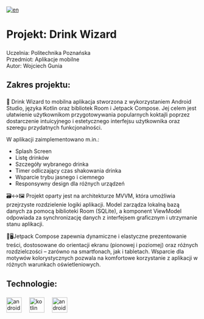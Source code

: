 ###

[![en](https://img.shields.io/badge/lang-en-red.svg)](https://github.com/wojciechgunia/Drink_Wizard_AM/blob/main/README-en.md)

###

<h1 align="left">Projekt: Drink Wizard</h1>

###

<p align="left">Uczelnia: Politechnika Poznańska<br>Przedmiot: Aplikacje mobilne<br>Autor: Wojciech Gunia</p>

###

<h2 align="left">Zakres projektu:</h2>

###

<p align="left">
📱 Drink Wizard to mobilna aplikacja stworzona z wykorzystaniem Android Studio, języka Kotlin oraz bibliotek Room i Jetpack Compose. Jej celem jest ułatwienie użytkownikom przygotowywania popularnych koktajli poprzez dostarczenie intuicyjnego i estetycznego interfejsu użytkownika oraz szeregu przydatnych funkcjonalności.
</p>

<p align="left">
W aplikacji zaimplementowano m.in.:
</p>

<ul align="left">
  <li>Splash Screen</li>
  <li>Listę drinków</li>
  <li>Szczegóły wybranego drinka</li>
  <li>Timer odliczający czas shakowania drinka</li>
  <li>Wsparcie trybu jasnego i ciemnego</li>
  <li>Responsywny design dla różnych urządzeń</li>
</ul>

<p align="left">
🗃↔🖼 Projekt oparty jest na architekturze MVVM, która umożliwia przejrzyste rozdzielenie logiki aplikacji. Model zarządza lokalną bazą danych za pomocą biblioteki Room (SQLite), a komponent ViewModel odpowiada za synchronizację danych z interfejsem graficznym i utrzymanie stanu aplikacji.
</p>

<p align="left">
  📱🖥Jetpack Compose zapewnia dynamiczne i elastyczne prezentowanie treści, dostosowane do orientacji ekranu (pionowej i poziomej) oraz różnych rozdzielczości – zarówno na smartfonach, jak i tabletach. Wsparcie dla motywów kolorystycznych pozwala na komfortowe korzystanie z aplikacji w różnych warunkach oświetleniowych.
</p>

###

<h2 align="left">Technologie:</h2>

###

<div align="left">
  <img src="https://cdn.jsdelivr.net/gh/devicons/devicon/icons/android/android-original.svg" height="40" alt="android logo"  />
  <img width="12" />
  <img src="https://cdn.jsdelivr.net/gh/devicons/devicon/icons/kotlin/kotlin-original.svg" height="40" alt="kotlin logo"  />
  <img width="12" />
  <img src="https://cdn.jsdelivr.net/gh/devicons/devicon/icons/androidstudio/androidstudio-original.svg" height="40" alt="androidstudio logo"  />
</div>

###
